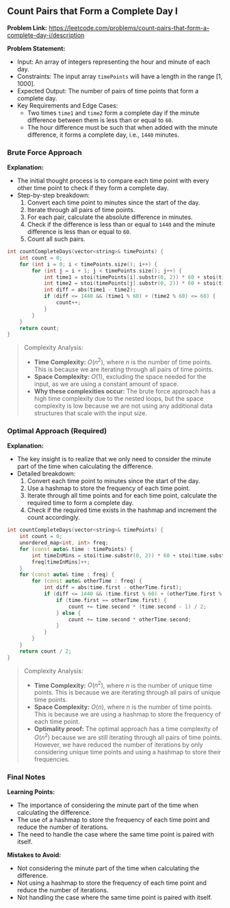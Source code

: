 ## Count Pairs that Form a Complete Day I

**Problem Link:** https://leetcode.com/problems/count-pairs-that-form-a-complete-day-i/description

**Problem Statement:**
- Input: An array of integers representing the hour and minute of each day.
- Constraints: The input array `timePoints` will have a length in the range [1, 1000].
- Expected Output: The number of pairs of time points that form a complete day.
- Key Requirements and Edge Cases:
  - Two times `time1` and `time2` form a complete day if the minute difference between them is less than or equal to `60`.
  - The hour difference must be such that when added with the minute difference, it forms a complete day, i.e., `1440` minutes.

### Brute Force Approach

**Explanation:**
- The initial thought process is to compare each time point with every other time point to check if they form a complete day.
- Step-by-step breakdown:
  1. Convert each time point to minutes since the start of the day.
  2. Iterate through all pairs of time points.
  3. For each pair, calculate the absolute difference in minutes.
  4. Check if the difference is less than or equal to `1440` and the minute difference is less than or equal to `60`.
  5. Count all such pairs.

```cpp
int countCompleteDays(vector<string>& timePoints) {
    int count = 0;
    for (int i = 0; i < timePoints.size(); i++) {
        for (int j = i + 1; j < timePoints.size(); j++) {
            int time1 = stoi(timePoints[i].substr(0, 2)) * 60 + stoi(timePoints[i].substr(3));
            int time2 = stoi(timePoints[j].substr(0, 2)) * 60 + stoi(timePoints[j].substr(3));
            int diff = abs(time1 - time2);
            if (diff <= 1440 && (time1 % 60) + (time2 % 60) <= 60) {
                count++;
            }
        }
    }
    return count;
}
```

> Complexity Analysis:
> - **Time Complexity:** $O(n^2)$, where $n$ is the number of time points. This is because we are iterating through all pairs of time points.
> - **Space Complexity:** $O(1)$, excluding the space needed for the input, as we are using a constant amount of space.
> - **Why these complexities occur:** The brute force approach has a high time complexity due to the nested loops, but the space complexity is low because we are not using any additional data structures that scale with the input size.

### Optimal Approach (Required)

**Explanation:**
- The key insight is to realize that we only need to consider the minute part of the time when calculating the difference.
- Detailed breakdown:
  1. Convert each time point to minutes since the start of the day.
  2. Use a hashmap to store the frequency of each time point.
  3. Iterate through all time points and for each time point, calculate the required time to form a complete day.
  4. Check if the required time exists in the hashmap and increment the count accordingly.

```cpp
int countCompleteDays(vector<string>& timePoints) {
    int count = 0;
    unordered_map<int, int> freq;
    for (const auto& time : timePoints) {
        int timeInMins = stoi(time.substr(0, 2)) * 60 + stoi(time.substr(3));
        freq[timeInMins]++;
    }
    for (const auto& time : freq) {
        for (const auto& otherTime : freq) {
            int diff = abs(time.first - otherTime.first);
            if (diff <= 1440 && (time.first % 60) + (otherTime.first % 60) <= 60) {
                if (time.first == otherTime.first) {
                    count += time.second * (time.second - 1) / 2;
                } else {
                    count += time.second * otherTime.second;
                }
            }
        }
    }
    return count / 2;
}
```

> Complexity Analysis:
> - **Time Complexity:** $O(n^2)$, where $n$ is the number of unique time points. This is because we are iterating through all pairs of unique time points.
> - **Space Complexity:** $O(n)$, where $n$ is the number of time points. This is because we are using a hashmap to store the frequency of each time point.
> - **Optimality proof:** The optimal approach has a time complexity of $O(n^2)$ because we are still iterating through all pairs of time points. However, we have reduced the number of iterations by only considering unique time points and using a hashmap to store their frequencies.

### Final Notes

**Learning Points:**
- The importance of considering the minute part of the time when calculating the difference.
- The use of a hashmap to store the frequency of each time point and reduce the number of iterations.
- The need to handle the case where the same time point is paired with itself.

**Mistakes to Avoid:**
- Not considering the minute part of the time when calculating the difference.
- Not using a hashmap to store the frequency of each time point and reduce the number of iterations.
- Not handling the case where the same time point is paired with itself.